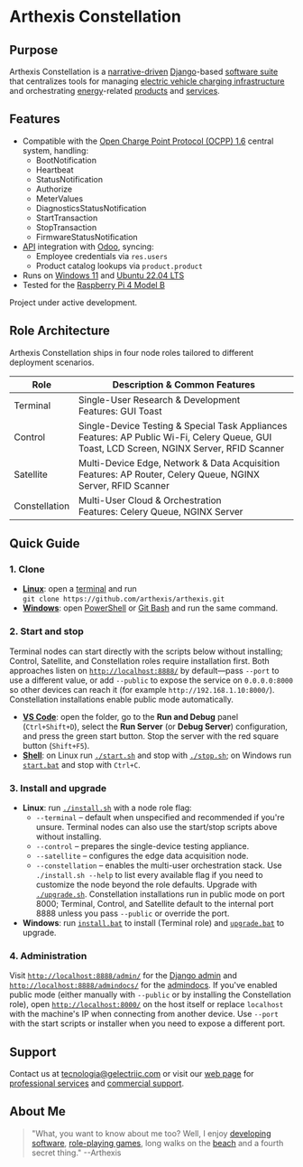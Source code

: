 # Arthexis Constellation

## Purpose

Arthexis Constellation is a [narrative-driven](https://en.wikipedia.org/wiki/Narrative) [Django](https://www.djangoproject.com/)-based [software suite](https://en.wikipedia.org/wiki/Software_suite) that centralizes tools for managing [electric vehicle charging infrastructure](https://en.wikipedia.org/wiki/Charging_station) and orchestrating [energy](https://en.wikipedia.org/wiki/Energy)-related [products](https://en.wikipedia.org/wiki/Product_(business)) and [services](https://en.wikipedia.org/wiki/Service_(economics)).

## Features

- Compatible with the [Open Charge Point Protocol (OCPP) 1.6](https://www.openchargealliance.org/protocols/ocpp-16/) central system, handling:
  - BootNotification
  - Heartbeat
  - StatusNotification
  - Authorize
  - MeterValues
  - DiagnosticsStatusNotification
  - StartTransaction
  - StopTransaction
  - FirmwareStatusNotification
- [API](https://en.wikipedia.org/wiki/API) integration with [Odoo](https://www.odoo.com/), syncing:
  - Employee credentials via `res.users`
  - Product catalog lookups via `product.product`
- Runs on [Windows 11](https://www.microsoft.com/windows/windows-11) and [Ubuntu 22.04 LTS](https://releases.ubuntu.com/22.04/)
- Tested for the [Raspberry Pi 4 Model B](https://www.raspberrypi.com/products/raspberry-pi-4-model-b/)

Project under active development.

## Role Architecture

Arthexis Constellation ships in four node roles tailored to different deployment scenarios.

| Role | Description & Common Features |
| --- | --- |
| Terminal | Single-User Research & Development<br>Features: GUI Toast |
| Control | Single-Device Testing & Special Task Appliances<br>Features: AP Public Wi-Fi, Celery Queue, GUI Toast, LCD Screen, NGINX Server, RFID Scanner |
| Satellite | Multi-Device Edge, Network & Data Acquisition<br>Features: AP Router, Celery Queue, NGINX Server, RFID Scanner |
| Constellation | Multi-User Cloud & Orchestration<br>Features: Celery Queue, NGINX Server |

## Quick Guide

### 1. Clone
- **[Linux](https://en.wikipedia.org/wiki/Linux)**: open a [terminal](https://en.wikipedia.org/wiki/Command-line_interface) and run  
  `git clone https://github.com/arthexis/arthexis.git`
- **[Windows](https://en.wikipedia.org/wiki/Microsoft_Windows)**: open [PowerShell](https://learn.microsoft.com/powershell/) or [Git Bash](https://gitforwindows.org/) and run the same command.

### 2. Start and stop
Terminal nodes can start directly with the scripts below without installing; Control, Satellite, and Constellation roles require installation first. Both approaches listen on [`http://localhost:8888/`](http://localhost:8888/) by default—pass `--port` to use a different value, or add `--public` to expose the service on `0.0.0.0:8000` so other devices can reach it (for example `http://192.168.1.10:8000/`). Constellation installations enable public mode automatically.
- **[VS Code](https://code.visualstudio.com/)**: open the folder, go to the
  **Run and Debug** panel (`Ctrl+Shift+D`), select the **Run Server** (or
  **Debug Server**) configuration, and press the green start button. Stop the
  server with the red square button (`Shift+F5`).
- **[Shell](https://en.wikipedia.org/wiki/Shell_(computing))**: on Linux run [`./start.sh`](start.sh) and stop with [`./stop.sh`](stop.sh); on Windows run [`start.bat`](start.bat) and stop with `Ctrl+C`.

### 3. Install and upgrade
- **Linux**: run [`./install.sh`](install.sh) with a node role flag:
  - `--terminal` – default when unspecified and recommended if you're unsure. Terminal nodes can also use the start/stop scripts above without installing.
  - `--control` – prepares the single-device testing appliance.
  - `--satellite` – configures the edge data acquisition node.
  - `--constellation` – enables the multi-user orchestration stack.
  Use `./install.sh --help` to list every available flag if you need to customize the node beyond the role defaults. Upgrade with [`./upgrade.sh`](upgrade.sh).
  Constellation installations run in public mode on port 8000; Terminal, Control, and Satellite default to the internal port 8888 unless you pass `--public` or override the port.
- **Windows**: run [`install.bat`](install.bat) to install (Terminal role) and [`upgrade.bat`](upgrade.bat) to upgrade.

### 4. Administration
Visit [`http://localhost:8888/admin/`](http://localhost:8888/admin/) for the [Django admin](https://docs.djangoproject.com/en/stable/ref/contrib/admin/) and [`http://localhost:8888/admindocs/`](http://localhost:8888/admindocs/) for the [admindocs](https://docs.djangoproject.com/en/stable/ref/contrib/admin/admindocs/). If you've enabled public mode (either manually with `--public` or by installing the Constellation role), open [`http://localhost:8000/`](http://localhost:8000/) on the host itself or replace `localhost` with the machine's IP when connecting from another device. Use `--port` with the start scripts or installer when you need to expose a different port.

## Support

Contact us at [tecnologia@gelectriic.com](mailto:tecnologia@gelectriic.com) or visit our [web page](https://www.gelectriic.com/) for [professional services](https://en.wikipedia.org/wiki/Professional_services) and [commercial support](https://en.wikipedia.org/wiki/Technical_support).

## About Me

> "What, you want to know about me too? Well, I enjoy [developing software](https://en.wikipedia.org/wiki/Software_development), [role-playing games](https://en.wikipedia.org/wiki/Role-playing_game), long walks on the [beach](https://en.wikipedia.org/wiki/Beach) and a fourth secret thing."
> --Arthexis

